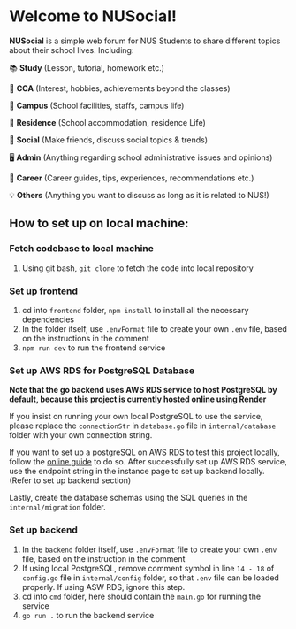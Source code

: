 # Welcome to NUSocial!
**NUSocial** is a simple web forum for NUS Students to share different topics about their school lives. Including:

📚 **Study**       (Lesson, tutorial, homework etc.)

🏅 **CCA**         (Interest, hobbies, achievements beyond the classes)

🏢 **Campus**      (School facilities, staffs, campus life)

🏡 **Residence**   (School accommodation, residence Life)

👫 **Social**      (Make friends, discuss social topics & trends)

🖥️ **Admin**       (Anything regarding school administrative issues and opinions)

💼 **Career**      (Career guides, tips, experiences, recommendations etc.)

💡 **Others**      (Anything you want to discuss as long as it is related to NUS!)

## How to set up on local machine:

### Fetch codebase to local machine
1. Using git bash, `git clone` to fetch the code into local repository

### Set up frontend
1. cd into `frontend` folder, `npm install` to install all the necessary dependencies
2. In the folder itself, use `.envFormat` file to create your own `.env` file, based on the instructions in the comment
3. `npm run dev` to run the frontend service

### Set up AWS RDS for PostgreSQL Database
**Note that the go backend uses AWS RDS service to host PostgreSQL by default, because this project is currently hosted online using Render**

If you insist on running your own local PostgreSQL to use the service, please replace the `connectionStr` in `database.go` file in `internal/database` folder with your own connection string.

If you want to set up a postgreSQL on AWS RDS to test this project locally, follow the [online guide](https://www.youtube.com/watch?v=0A-5ITILrMA) to do so.
After successfully set up AWS RDS service, use the endpoint string in the instance page to set up backend locally. (Refer to set up backend section)

Lastly, create the database schemas using the SQL queries in the `internal/migration` folder.

### Set up backend
1. In the `backend` folder itself, use `.envFormat` file to create your own `.env` file, based on the instruction in the comment
2. If using local PostgreSQL, remove comment symbol in line `14 - 18` of `config.go` file in `internal/config` folder, so that `.env` file can be loaded properly. If using ASW RDS, ignore this step.
3. cd into `cmd` folder, here should contain the `main.go` for running the service
4. `go run .` to run the backend service
